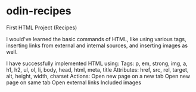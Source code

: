 # odin-recipes
First HTML Project (Recipes)

I would've learned the basic commands of HTML, like using various tags, inserting links from external and internal sources, and inserting images as well. 

I have successfully implemented HTML using:
Tags: p, em, strong, img, a, h1, h2, ul, ol, li, body, head, html, meta, title
Attributes: href, src, rel, target, alt, height, width, charset
Actions: 
Open new page on a new tab 
Open new page on same tab 
Open external links 
Included images 